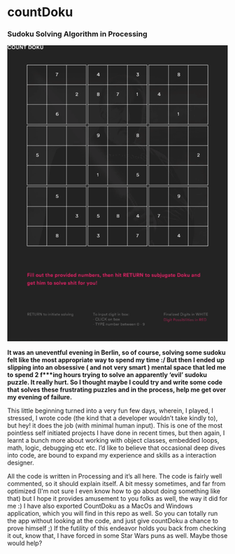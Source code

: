 # countDoku
### Sudoku Solving Algorithm in Processing

![alt text](https://github.com/silvergravel/countDoku/blob/master/inAction.gif "project image")

__It was an uneventful evening in Berlin, so of course, solving some sudoku felt like the most appropriate way to spend my time :/ But then I ended up slipping into an obsessive ( and not very smart ) mental space that led me to spend 2 f***ing hours trying to solve an apparently ‘evil’ sudoku puzzle. It really hurt. So I thought maybe I could try and write some code that solves these frustrating puzzles and in the process, help me get over my evening of failure.__

This little beginning turned into a very fun few days, wherein, I played, I stressed, I wrote code (the kind that a developer wouldn’t take kindly to), but hey! it does the job (with minimal human input). This is one of the most pointless self initiated projects I have done in recent times, but then again, I learnt a bunch more about working with object classes, embedded loops, math, logic, debugging etc etc. I’d like to believe that occasional deep dives into code, are bound to expand my experience and skills as a interaction designer.

All the code is written in Processing and it’s all here. The code is fairly well commented, so it should explain itself. A bit messy sometimes, and far from optimized (I'm not sure I even know how to go about doing something like that) but I hope it provides amusement to you folks as well, the way it did for me :) I have also exported CountDoku as a MacOs and Windows application, which you will find in this repo as well. So you can totally run the app without looking at the code, and just give countDoku a chance to prove himself ;) If the futility of this endeavor holds you back from checking it out, know that, I have forced in some Star Wars puns as well. Maybe those would help?
